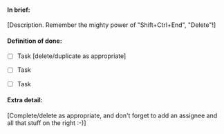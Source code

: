 #### In brief:

[Description. Remember the mighty power of "Shift+Ctrl+End", "Delete"!]


#### Definition of done:

- [ ] Task [delete/duplicate as appropriate]
- [ ] Task
- [ ] Task


#### Extra detail:

[Complete/delete as appropriate, and don't forget to add an assignee and all that stuff on the right :-)]

